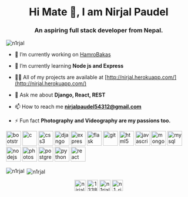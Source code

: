 <h1 align="center">Hi Mate 👋, I am Nirjal Paudel</h1>
<h3 align="center">An aspiring full stack developer from Nepal.</h3>

<p align="left"> <img src="https://komarev.com/ghpvc/?username=n1rjal" alt="n1rjal" /> </p>

- 🔭 I’m currently working on [HamroBakas](http://hamrobakas.com/)

- 🌱 I’m currently learning **Node js and Express**

- 👨‍💻 All of my projects are available at [http://nirjal.herokuapp.com/](http://nirjal.herokuapp.com/)

- 💬 Ask me about **Django, React, REST**

- 📫 How to reach me **nirjalpaudel54312@gmail.com**

- ⚡ Fun fact **Photography and Videography are my passions too.**

<p align="left"><img src="https://devicons.github.io/devicon/devicon.git/icons/bootstrap/bootstrap-plain.svg" alt="bootstrap" width="40" height="40"/> <img src="https://devicons.github.io/devicon/devicon.git/icons/c/c-original.svg" alt="c" width="40" height="40"/> <img src="https://devicons.github.io/devicon/devicon.git/icons/css3/css3-original-wordmark.svg" alt="css3" width="40" height="40"/> <img src="https://devicons.github.io/devicon/devicon.git/icons/django/django-original.svg" alt="django" width="40" height="40"/> <img src="https://devicons.github.io/devicon/devicon.git/icons/express/express-original-wordmark.svg" alt="express" width="40" height="40"/> <img src="https://www.vectorlogo.zone/logos/pocoo_flask/pocoo_flask-icon.svg" alt="flask" width="40" height="40"/> <img src="https://www.vectorlogo.zone/logos/git-scm/git-scm-icon.svg" alt="git" width="40" height="40"/> <img src="https://devicons.github.io/devicon/devicon.git/icons/html5/html5-original-wordmark.svg" alt="html5" width="40" height="40"/> <img src="https://devicons.github.io/devicon/devicon.git/icons/javascript/javascript-original.svg" alt="javascript" width="40" height="40"/> <img src="https://devicons.github.io/devicon/devicon.git/icons/mongodb/mongodb-original-wordmark.svg" alt="mongodb" width="40" height="40"/> <img src="https://devicons.github.io/devicon/devicon.git/icons/mysql/mysql-original-wordmark.svg" alt="mysql" width="40" height="40"/> <img src="https://devicons.github.io/devicon/devicon.git/icons/nodejs/nodejs-original-wordmark.svg" alt="nodejs" width="40" height="40"/> <img src="https://devicons.github.io/devicon/devicon.git/icons/photoshop/photoshop-plain.svg" alt="photoshop" width="40" height="40"/> <img src="https://devicons.github.io/devicon/devicon.git/icons/postgresql/postgresql-original-wordmark.svg" alt="postgresql" width="40" height="40"/> <img src="https://devicons.github.io/devicon/devicon.git/icons/python/python-original.svg" alt="python" width="40" height="40"/> <img src="https://devicons.github.io/devicon/devicon.git/icons/react/react-original-wordmark.svg" alt="react" width="40" height="40"/></p>

<p><img align="left" src="https://github-readme-stats.vercel.app/api/top-langs/?username=n1rjal&layout=compact&hide=html" alt="n1rjal" /></p>

<p>&nbsp;<img align="center" src="https://github-readme-stats.vercel.app/api?username=n1rjal&show_icons=true" alt="n1rjal" /></p>

<p align="center">
<a href="https://linkedin.com/in/nirjalpaudel" target="blank"><img align="center" src="https://cdn.jsdelivr.net/npm/simple-icons@3.0.1/icons/linkedin.svg" alt="nirjalpaudel" height="30" width="30" /></a>
<a href="https://stackoverflow.com/users/13387913" target="blank"><img align="center" src="https://cdn.jsdelivr.net/npm/simple-icons@3.0.1/icons/stackoverflow.svg" alt="13387913" height="30" width="30" /></a>
<a href="https://fb.com/n1rjal" target="blank"><img align="center" src="https://cdn.jsdelivr.net/npm/simple-icons@3.0.1/icons/facebook.svg" alt="n1rjal" height="30" width="30" /></a>
<a href="https://instagram.com/n1_rjal" target="blank"><img align="center" src="https://cdn.jsdelivr.net/npm/simple-icons@3.0.1/icons/instagram.svg" alt="n1_rjal" height="30" width="30" /></a>
</p>
